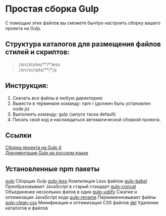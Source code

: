 # Простая сборка Gulp

С помощью этих файлов вы сможете бычтро настроить сборку вашего проекта на Gulp.

## Структура каталогов для размещения файлов стилей и скриптов:

> ./src/styles/\*\*/\*.less  
> ./src/scripts/\*\*/\*.js

## Инструкция:

1. Скачать все файлы в любую директорию
2. Вывести в терминале команду: npm i (должен быть установлен node.js)
3. Выполнить команду: gulp (запуск таска default)
4. Писать свой код и наслаждаться автоматической сборкой проекта.

## Ссылки

[Сборка проекта на Gulp 4](https://github.com/morphIsmail/gulp_build_3)  
[Документация Gulp на русском языке](https://webdesign-master.ru/blog/docs/gulp-documentation.html)

## Установленные npm пакеты

[gulp](https://www.npmjs.com/package/gulp) Сборщик Gulp
[gulp-less](https://www.npmjs.com/package/gulp-less) Компиляция Less файлов
[gulp-babel](https://www.npmjs.com/package/gulp-babel) Преобразовывает JavaScript в старый стандарт
[gulp-concat](https://www.npmjs.com/package/gulp-concat) Объединение нескольких фалов в один
[gulp-uglify](https://www.npmjs.com/package/gulp-uglify) Сжатие и оптимизация JavaScript кода
[gulp-rename](https://www.npmjs.com/package/gulp-rename) Переименновывает файлы
[gulp-clean-css](https://www.npmjs.com/package/gulp-clean-css) Минификация и оптимизация CSS файлов
[del](https://www.npmjs.com/package/del) Удаление каталогов и файлов
